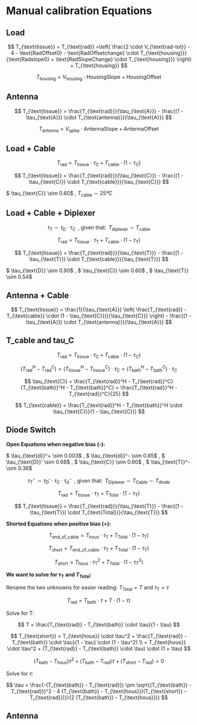 # Manual calibration Equations

## Load

$$
T_{\text{tissue}} = T_{\text{rad}} =\left( \frac{2 \cdot V_{\text{rad-tot}} - 4 - \text{RadOffset0} - \text{RadOffsetchange} \cdot T_{\text{housing}}}{\text{Radslope0} + \text{RadSlopeChange} \cdot T_{\text{housing}}} \right) + T_{\text{housing}}
$$

$$
T_{\text{housing}} = V_{\text{housing}} \cdot \text{HousingSlope} + \text{HousingOffset}
$$

## Antenna

$$
T_{\text{tissue}} = \frac{T_{\text{rad}}}{\tau_{\text{A}}} - \frac{(1 - \tau_{\text{A}}) \cdot T_{\text{antenna}}}{\tau_{\text{A}}}
$$  

$$
T_{\text{antenna}} = V_{\text{spike}} \cdot \text{AntennaSlope} + \text{AntennaOffset}
$$

## Load + Cable

$$
T_{\text{rad}} = T_{\text{tissue}}\cdot\tau_{\text{C}} + T_{\text{cable}} \cdot (1-\tau_{\text{C}})
$$

$$
T_{\text{tissue}} = \frac{T_{\text{rad}}}{\tau_{\text{C}}} - \frac{(1 - \tau_{\text{C}}) \cdot T_{\text{cable}}}{\tau_{\text{C}}}
$$

$ \tau_{\text{C}} \sim 0.60$ , $T_{\text{cable}} \sim 25º\text{C}$

## Load + Cable + Diplexer

$$
\tau_{\text{T}} \sim \tau_{\text{D}} \cdot \tau_{\text{C}} \, \text{ , given that: } \, T_{\text{diplexer}} \sim T_{\text{cable}} 
$$

$$
T_{\text{rad}} = T_{\text{tissue}}\cdot\tau_{\text{T}} + T_{\text{cable}} \cdot (1-\tau_{\text{T}})
$$

$$
T_{\text{tissue}} = \frac{T_{\text{rad}}}{\tau_{\text{T}}} - \frac{(1 - \tau_{\text{T}}) \cdot T_{\text{cable}}}{\tau_{\text{T}}}
$$

$ \tau_{\text{D}} \sim 0.90$ , $ \tau_{\text{C}} \sim 0.60$ ,  $ \tau_{\text{T}} \sim 0.54$

## Antenna + Cable

$$
T_{\text{tissue}} = \frac{1}{\tau_{\text{A}}} \left( \frac{T_{\text{rad}} - T_{\text{cable}} \cdot (1 - \tau_{\text{C}})}{\tau_{\text{C}}} \right) - \frac{(1 - \tau_{\text{A}}) \cdot T_{\text{antenna}}}{\tau_{\text{A}}}
$$

## T_cable and tau_C

$$
T_{\text{rad}} = T_{\text{tissue}} \cdot \tau_{\text{C}} + T_{\text{cable}} \cdot (1 - \tau_{\text{C}})
$$

$$
(T_{\text{rad}}^H - T_{\text{rad}}^C) = (T_{\text{tissue}}^H - T_{\text{tissue}}^C) \cdot \tau_{\text{C}} = (T_{\text{bath}}^H - T_{\text{bath}}^C) \cdot \tau_{\text{C}}
$$

$$
\tau_{\text{C}} = \frac{T_{\text{rad}}^H - T_{\text{rad}}^C}{T_{\text{bath}}^H - T_{\text{bath}}^C} = \frac{T_{\text{rad}}^H - T_{\text{rad}}^C}{25}
$$

$$
T_{\text{cable}} = \frac{T_{\text{rad}}^H - T_{\text{bath}}^H \cdot \tau_{\text{C}}}{1 - \tau_{\text{C}}}
$$

## Diode Switch

**Open Equations when negative  bias (-):**

$ \tau_{\text{d}}^+ \sim 0.003$ , $ \tau_{\text{d}}^- \sim 0.85$ , $ \tau_{\text{D}}' \sim 0.68$ , $ \tau_{\text{C}} \sim 0.60$ ,  $ \tau_{\text{T}}^- \sim 0.36$

$$
\tau_{\text{T}}^- \sim \tau_{\text{D}}' \cdot \tau_{\text{C}} \cdot \tau_{\text{d}}^- \, \text{ , given that: } \, T_{\text{Diplexer}} \sim T_{\text{Cable}} \sim T_{\text{diode}} 
$$

$$
T_{\text{rad}} = T_{\text{tissue}}\cdot\tau_{\text{T}} + T_{\text{Total}} \cdot (1-\tau_{\text{T}})
$$

$$
T_{\text{tissue}} = \frac{T_{\text{rad}}}{\tau_{\text{T}}} - \frac{(1 - \tau_{\text{T}}) \cdot T_{\text{Total}}}{\tau_{\text{T}}}
$$

**Shorted Equations when positive  bias (+):**

$$
T_{\text{end\_of\_cable}} = T_{\text{hous}} \cdot \tau_{\text{T}} + T_{\text{Total}} \cdot (1 - \tau_{\text{T}})
$$

$$
T_{\text{short}} = T_{\text{end\_of\_cable}} \cdot \tau_{\text{T}} + T_{\text{Total}} \cdot (1 - \tau_{\text{T}})
$$

$$
T_{\text{short}} = T_{\text{hous}} \cdot \tau_{\text{T}}^2 + T_{\text{Total}} \cdot (1 - \tau_{\text{T}}^2)
$$


**We want to solve for $\tau_{\text{T}}$ and $T_{\text{Total}}$:**

Rename the two unknowns for easier reading: $T_{\text{Total}} = T$ and $\tau_{\text{T}} = \tau$

$$
T_{\text{rad}} = T_{\text{bath}} \cdot \tau + T \cdot (1-\tau)
$$

Solve for T:

$$
T = \frac{T_{\text{rad}} - T_{\text{bath}} \cdot \tau}{1 - \tau}
$$

$$
T_{\text{short}} = T_{\text{hous}} \cdot \tau^2 + \frac{T_{\text{rad}} - T_{\text{bath}} \cdot \tau}{1 - \tau} \cdot (1 - \tau^2) \\
= T_{\text{hous}} \cdot \tau^2 + (T_{\text{rad}} - T_{\text{bath}} \cdot \tau) \cdot (1 + \tau)
$$

$$
(T_{\text{bath}} - T_{\text{hous}}) \tau^2 + (T_{\text{bath}} - T_{\text{rad}}) \tau + (T_{\text{short}} - T_{\text{rad}}) = 0
$$

Solve for $\tau$:

$$
\tau = \frac{-(T_{\text{bath}} - T_{\text{rad}}) \pm \sqrt{(T_{\text{bath}} - T_{\text{rad}})^2 - 4 (T_{\text{bath}} - T_{\text{hous}})(T_{\text{short}} - T_{\text{rad}})}}{2 (T_{\text{bath}} - T_{\text{hous}})}
$$


<!-- ## Diode Switch (new equations)

**Open Equations when negative  bias (-):**


$$
T_{\text{rad}} = T_{\text{bath}}\cdot\tau_{\text{T}}\cdot\tau_{\text{d}^-} + T_{\text{cable}} \cdot (1-\tau_{\text{T}})\cdot\tau_{\text{d}^-} + T_{\text{diode}} \cdot (1-\tau_{\text{d}}^-)
$$

**Shorted Equations when positive  bias (+):**

$$
T_{\text{short}} = T_{\text{hous}} \cdot \tau_{\text{T}}^2 + T_{\text{cable}} \cdot (1 - \tau_{\text{T}}^2)
$$

$$
L \;=\; \frac{T_{\text{rad}} - T_{\text{diode}}\,(1-\tau_{d^-})}{\tau_{d^-}}
$$
$$
\displaystyle
\tau_{T} \;=\; \frac{-(L - T_{\text{bath}})\pm\sqrt{(L - T_{\text{bath}})^2 - 4\,(T_{\text{hous}}-T_{\text{bath}})\,(L - T_{\text{short}})}}{2\,(T_{\text{hous}}-T_{\text{bath}})}

$$

$$
T_{\text{cable}} \;=\; \frac{\,L - T_{\text{tissue}}\,\tau_{T}\,}{\,1-\tau_{T}\,}

$$ -->


## Antenna


